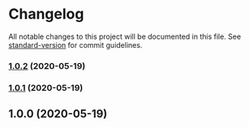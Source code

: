 # Changelog

All notable changes to this project will be documented in this file. See [standard-version](https://github.com/conventional-changelog/standard-version) for commit guidelines.

### [1.0.2](https://github.com/tkottke90/login-helper-aws-cognito/compare/v1.0.1...v1.0.2) (2020-05-19)

### [1.0.1](https://github.com/tkottke90/login-helper-aws-cognito/compare/v1.0.0...v1.0.1) (2020-05-19)

## 1.0.0 (2020-05-19)
